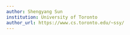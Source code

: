 ```yaml
---
author: Shengyang Sun
institution: University of Toronto
author_url: https://www.cs.toronto.edu/~ssy/
---
```

